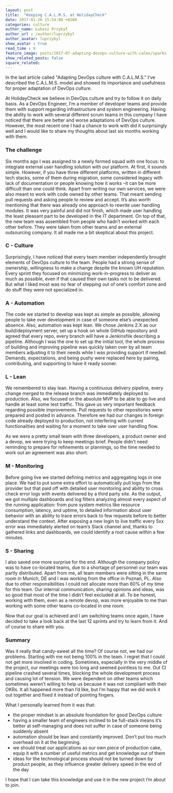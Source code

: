 ```yaml
---
layout: post
title:  "Keeping C.A.L.M.S. at HolidayCheck"
date: 2017-01-26 15:54:00 +0200
categories: culture
author_name: Łukasz Przybył
author_url : /author/luprzybyl
author_avatar: luprzybyl
show_avatar : true
read_time : 9
feature_image: posts/2017-07-adapting-devops-culture-with-calms/sparks.jpg
show_related_posts: false
square_related: 
---
```


In the last article called "Adapting DevOps culture with C.A.L.M.S." I’ve described the C.A.L.M.S. model and showed its importance and usefulness for proper adaptation of DevOps culture.

At HolidayCheck we believe in DevOps culture and try to follow it on daily basis. As a DevOps Engineer, I’m a member of developer teams and provide them with support regarding infrastructure and system engineering. Having the ability to work with several different scrum teams in this company I have noticed that there are better and worse adaptations of DevOps culture. However, the most recent one I had a chance to work with did it surprisingly well and I would like to share my thoughts about last six months working with them.

### The challenge

Six months ago I was assigned to a newly formed squad with one focus: to integrate external user handling solution with our platform. At first, it sounds simple. However, if you have three different platforms, written in different tech stacks, some of them during migration, some considered legacy with lack of documentation or people knowing how it works –it can be more difficult than one could think. Apart from writing our own services, we were also meant to work with code owned by other teams. That meant sending pull requests and asking people to review and accept. It’s also worth mentioning that there was already one approach to rewrite user handling modules. It was very painful and did not finish, which made user handling the least pleasant part to be developed in the IT department. On top of that, the new team was assembled from people who hadn’t worked with each other before. They were taken from other teams and an external outsourcing company. It all made me a bit skeptical about this project.

### C - Culture 

Surprisingly, I have noticed that every team member independently brought elements of DevOps culture to the team. People had a strong sense of ownership, willingness to make a change despite the known UH reputation. Every sprint they focused on minimizing work-in-progress to deliver as much as possible, even if that caused their own tasks not to be delivered. But what I liked most was no fear of stepping out of one’s comfort zone and do stuff they were not specialized in.

### A - Automation 

The code we started to develop was kept as simple as possible, allowing people to take over development in case of someone else’s unexpected absence. Also, automation was kept lean. We chose Jenkins 2.X as our build/deployment server, set up a hook on whole GitHub repository and agreed that every repo, every branch will have a Jenkinsfile describing a pipeline. Although I was the one to set up the initial tool, the whole process of building and improving pipeline was quickly taken over by all team members adjusting it to their needs while I was providing support if needed. Demands, expectations, and being pushy were replaced here by pairing, contributing, and supporting to have it ready sooner.

### L - Lean

We remembered to stay lean. Having a continuous delivery pipeline, every change merged to the release branch was immediately deployed to production. Also, we focused on the absolute MVP to be able to go live and handle at least some test traffic. This gave us very important feedback regarding possible improvements. Pull requests to other repositories were prepared and posted in advance. Therefore we had our changes in foreign code already deployed to production, not interfering with current functionalities and waiting for a moment to take over user handling flow.

As we were a pretty small team with three developers, a product owner and a devop, we were trying to keep meetings brief. People didn’t need reminding to prepare for refinements or plannings, so the time needed to work out an agreement was also short.

### M - Monitoring

Before going live we started defining metrics and aggregating logs in one place. We had to put some extra effort to automatically pull logs from the provider but that paid off with detailed user monitoring and ability to cross check error logs with events delivered by a third party site. As the output, we got multiple dashboards and log filters analyzing almost every aspect of the running application: from pure system metrics like resource consumption, latency, and uptime, to detailed information about user behavior with an ability to trace errors back to few requests before to better understand the context. After exposing a new login to live traffic every 5xx error was immediately alerted on team’s Slack channel and, thanks to gathered links and dashboards, we could identify a root cause within a few minutes.

### S - Sharing

I also saved one more surprise for the end. Although the company policy was to have co-located teams, due to a shortage of personnel our team was partly distributed. Apart from me, all team members were sitting in the same room in Munich, DE and I was working from the office in Poznań, PL. Also due to other responsibilities I could not allocate more than 60% of my time for this team. Our internal communication, sharing opinions and ideas, was so good that most of the time I didn’t feel excluded at all. To be honest, working with them, even as a remote devop, was more enjoyable to me than working with some other teams co-located in one room.

Now that our goal is achieved and I am switching teams once again, I have decided to take a look back at the last 12 sprints and try to learn from it. And of course to share with you.

### Summary

Was it really that candy-sweet all the time? Of course not, we had our problems. Starting with me not being 100% in the team. I regret that I could not get more involved in coding. Sometimes, especially in the very middle of the project, our meetings were too long and seemed pointless to me. Out CI pipeline crashed several times, blocking the whole development process and causing lot of tension. We were dependent on other teams which sometimes weren’t willing to help us because it was not compliant with their OKRs. It all happened more than I’d like, but I’m happy that we did work it out together and fixed it instead of pointing fingers.

What I personally learned from it was that:

 * the proper mindset is an absolute foundation for good DevOps culture
 * having a smaller team of engineers inclined to be full-stack means it’s better at self-managing and does not suffer in case of someone being suddenly absent
 * automation should be lean and constantly improved. Don’t put too much overhead on it at the beginning.
 * we should treat our applications as our own piece of production cake, equip it with a number of useful metrics and get knowledge out of them
 * ideas for the technological process should not be turned down by product people, as they influence greater delivery speed in the end of the day

I hope that I can take this knowledge and use it in the new project I’m about to join.
